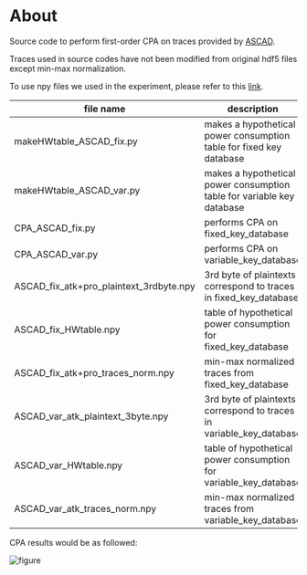 # About
Source code to perform first-order CPA on traces provided by [ASCAD](https://github.com/ANSSI-FR/ASCAD).

Traces used in source codes have not been modified from original hdf5 files except min-max normalization.

To use npy files we used in the experiment, please refer to this [link](https://fsa.fir.riec.tohoku.ac.jp/fircloud/index.php/s/lbYsMUJAOFzJ6DG).

| file name             | description           |
| ---------------- | ---------------- |
| makeHWtable_ASCAD_fix.py | makes a hypothetical power consumption table for fixed key database  |
| makeHWtable_ASCAD_var.py | makes a hypothetical power consumption table for variable key database         |
| CPA_ASCAD_fix.py | performs CPA on fixed_key_database   |
| CPA_ASCAD_var.py | performs CPA on variable_key_database         |
| ASCAD_fix_atk+pro_plaintext_3rdbyte.npy | 3rd byte of plaintexts correspond to traces in fixed_key_database  |
| ASCAD_fix_HWtable.npy | table of hypothetical power consumption for fixed_key_database         |
| ASCAD_fix_atk+pro_traces_norm.npy | min-max normalized traces from fixed_key_database   |
| ASCAD_var_atk_plaintext_3byte.npy |3rd byte of plaintexts correspond to traces in variable_key_database         |
| ASCAD_var_HWtable.npy | table of hypothetical power consumption for variable_key_database         |
| ASCAD_var_atk_traces_norm.npy | min-max normalized traces from variable_key_database   |



CPA results would be as followed:


![figure](https://user-images.githubusercontent.com/49137368/80730020-01a74d80-8b44-11ea-8bc9-530afef33a77.jpg)
